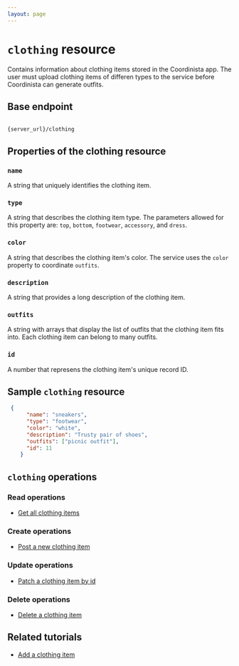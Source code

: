 ```yaml
---
layout: page
---
```


# `clothing` resource

Contains information about clothing items stored in the Coordinista app. The user must upload clothing items of differen types to the service before Coordinista can generate outfits.

## Base endpoint

```shell

{server_url}/clothing
```

## Properties of the clothing resource

### `name`

A string that uniquely identifies the clothing item.

### `type`

A string that describes the clothing item type. The parameters allowed for this property are: `top`, `bottom`, `footwear`, `accessory`, and `dress`.

### `color`

A string that describes the clothing item's color. The service uses the `color` property to coordinate `outfits`.

### `description`

A string that provides a long description of the clothing item.

### `outfits`

A string with arrays that display the list of outfits that the clothing item fits into. Each clothing item can belong to many outfits.

### `id`

A number that represens the clothing item's unique record ID.

## Sample `clothing` resource

``` json
 {
      "name": "sneakers",
      "type": "footwear",
      "color": "white",
      "description": "Trusty pair of shoes",
      "outfits": ["picnic outfit"],
      "id": 11
    }
```

## `clothing` operations

### Read operations

* [Get all clothing items](clothing-get-all-clothing-items.md)

### Create operations

* [Post a new clothing item](clothing-post-a-new-clothing-item.md)

### Update operations

* [Patch a clothing item by id](clothing-patch-clothing-item-outfits.md)

### Delete operations

* [Delete a clothing item](clothing-delete-a-clothing-item.md)

## Related tutorials

* [Add a clothing item](../tutorials/clothing-add-a-new-clothing-item.md)

